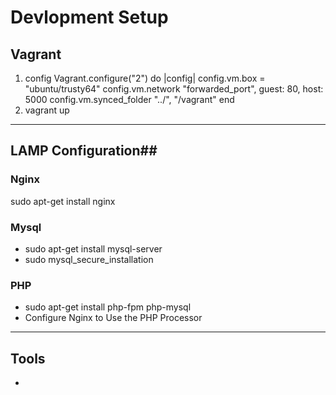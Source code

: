# Devlopment Setup #
## Vagrant ##
1. config
    Vagrant.configure("2") do |config|
    		config.vm.box = "ubuntu/trusty64"
    		config.vm.network "forwarded_port", guest: 80, host: 5000
    		config.vm.synced_folder "../", "/vagrant"
    end
2. vagrant up
 ----------
## LAMP Configuration##

### Nginx ###
sudo apt-get install nginx 

### Mysql ###
- sudo apt-get install mysql-server
- sudo mysql_secure_installation
### PHP ###
- sudo apt-get install php-fpm php-mysql
- Configure Nginx to Use the PHP Processor
----------
## Tools ##


-   